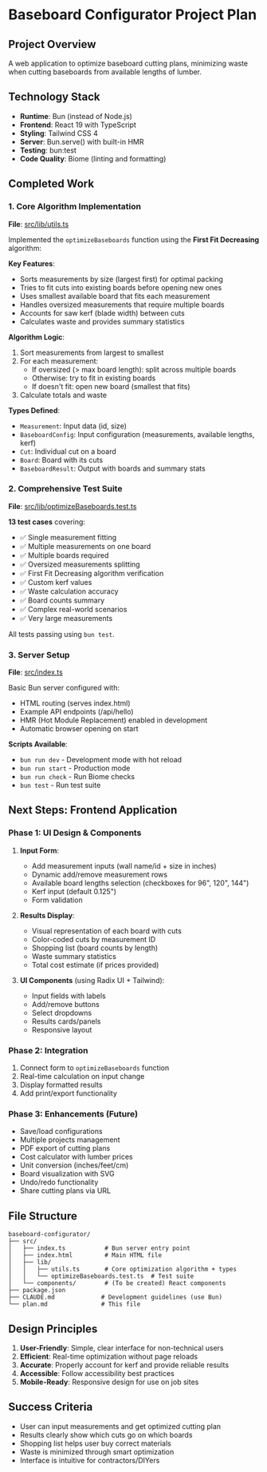 # Baseboard Configurator Project Plan

## Project Overview
A web application to optimize baseboard cutting plans, minimizing waste when cutting baseboards from available lengths of lumber.

## Technology Stack
- **Runtime**: Bun (instead of Node.js)
- **Frontend**: React 19 with TypeScript
- **Styling**: Tailwind CSS 4
- **Server**: Bun.serve() with built-in HMR
- **Testing**: bun:test
- **Code Quality**: Biome (linting and formatting)

## Completed Work

### 1. Core Algorithm Implementation
**File**: [src/lib/utils.ts](src/lib/utils.ts)

Implemented the `optimizeBaseboards` function using the **First Fit Decreasing** algorithm:

**Key Features**:
- Sorts measurements by size (largest first) for optimal packing
- Tries to fit cuts into existing boards before opening new ones
- Uses smallest available board that fits each measurement
- Handles oversized measurements that require multiple boards
- Accounts for saw kerf (blade width) between cuts
- Calculates waste and provides summary statistics

**Algorithm Logic**:
1. Sort measurements from largest to smallest
2. For each measurement:
   - If oversized (> max board length): split across multiple boards
   - Otherwise: try to fit in existing boards
   - If doesn't fit: open new board (smallest that fits)
3. Calculate totals and waste

**Types Defined**:
- `Measurement`: Input data (id, size)
- `BaseboardConfig`: Input configuration (measurements, available lengths, kerf)
- `Cut`: Individual cut on a board
- `Board`: Board with its cuts
- `BaseboardResult`: Output with boards and summary stats

### 2. Comprehensive Test Suite
**File**: [src/lib/optimizeBaseboards.test.ts](src/lib/optimizeBaseboards.test.ts)

**13 test cases** covering:
- ✅ Single measurement fitting
- ✅ Multiple measurements on one board
- ✅ Multiple boards required
- ✅ Oversized measurements splitting
- ✅ First Fit Decreasing algorithm verification
- ✅ Custom kerf values
- ✅ Waste calculation accuracy
- ✅ Board counts summary
- ✅ Complex real-world scenarios
- ✅ Very large measurements

All tests passing using `bun test`.

### 3. Server Setup
**File**: [src/index.ts](src/index.ts)

Basic Bun server configured with:
- HTML routing (serves index.html)
- Example API endpoints (/api/hello)
- HMR (Hot Module Replacement) enabled in development
- Automatic browser opening on start

**Scripts Available**:
- `bun run dev` - Development mode with hot reload
- `bun run start` - Production mode
- `bun run check` - Run Biome checks
- `bun test` - Run test suite

## Next Steps: Frontend Application

### Phase 1: UI Design & Components
1. **Input Form**:
   - Add measurement inputs (wall name/id + size in inches)
   - Dynamic add/remove measurement rows
   - Available board lengths selection (checkboxes for 96", 120", 144")
   - Kerf input (default 0.125")
   - Form validation

2. **Results Display**:
   - Visual representation of each board with cuts
   - Color-coded cuts by measurement ID
   - Shopping list (board counts by length)
   - Waste summary statistics
   - Total cost estimate (if prices provided)

3. **UI Components** (using Radix UI + Tailwind):
   - Input fields with labels
   - Add/remove buttons
   - Select dropdowns
   - Results cards/panels
   - Responsive layout

### Phase 2: Integration
1. Connect form to `optimizeBaseboards` function
2. Real-time calculation on input change
3. Display formatted results
4. Add print/export functionality

### Phase 3: Enhancements (Future)
- Save/load configurations
- Multiple projects management
- PDF export of cutting plans
- Cost calculator with lumber prices
- Unit conversion (inches/feet/cm)
- Board visualization with SVG
- Undo/redo functionality
- Share cutting plans via URL

## File Structure
```
baseboard-configurator/
├── src/
│   ├── index.ts           # Bun server entry point
│   ├── index.html         # Main HTML file
│   ├── lib/
│   │   ├── utils.ts       # Core optimization algorithm + types
│   │   └── optimizeBaseboards.test.ts  # Test suite
│   └── components/        # (To be created) React components
├── package.json
├── CLAUDE.md             # Development guidelines (use Bun)
└── plan.md               # This file
```

## Design Principles
1. **User-Friendly**: Simple, clear interface for non-technical users
2. **Efficient**: Real-time optimization without page reloads
3. **Accurate**: Properly account for kerf and provide reliable results
4. **Accessible**: Follow accessibility best practices
5. **Mobile-Ready**: Responsive design for use on job sites

## Success Criteria
- User can input measurements and get optimized cutting plan
- Results clearly show which cuts go on which boards
- Shopping list helps user buy correct materials
- Waste is minimized through smart optimization
- Interface is intuitive for contractors/DIYers
